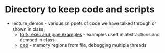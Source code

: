 # Directory to keep code and scripts 

- lecture_demos - various snippets of code we have talked through or shown in class
   * [fork, exec and pipe examples](lecture_demos/lec5/README.md) - examples used in abstractions and demoed in class
   * [deb](lecture_demos/lec6/README.md) - memory regions from file, debugging multiple threads

